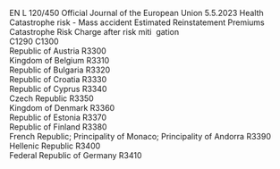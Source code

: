EN  L 120/450 Official Journal of the European Union 5.5.2023
 Health Catastrophe risk - Mass accident  Estimated 
Reinstatement 
Premiums  Catastrophe 
Risk Charge 
after risk miti ­
gation  
C1290  C1300  
Republic of Austria  R3300  
Kingdom of Belgium  R3310  
Republic of Bulgaria  R3320  
Republic of Croatia  R3330  
Republic of Cyprus  R3340  
Czech Republic  R3350  
Kingdom of Denmark  R3360  
Republic of Estonia  R3370  
Republic of Finland  R3380  
French Republic; Principality of Monaco; Principality 
of Andorra  R3390  
Hellenic Republic  R3400  
Federal Republic of Germany  R3410